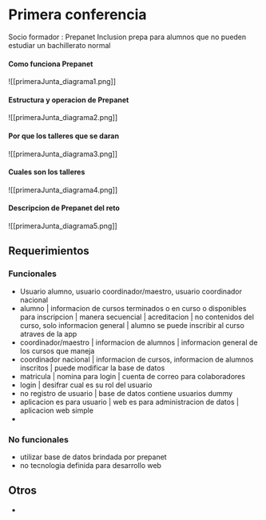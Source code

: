 # Primera conferencia
Socio formador : Prepanet
Inclusion
prepa para alumnos que no pueden estudiar un bachillerato normal
#### Como funciona Prepanet
![[primeraJunta_diagrama1.png]]
#### Estructura y operacion de Prepanet
![[primeraJunta_diagrama2.png]]
#### Por que los talleres que se daran
![[primeraJunta_diagrama3.png]]
#### Cuales son los talleres
![[primeraJunta_diagrama4.png]]
#### Descripcion de Prepanet del reto
![[primeraJunta_diagrama5.png]]
## Requerimientos
### Funcionales
- Usuario alumno, usuario coordinador/maestro, usuario coordinador nacional
- alumno | informacion de cursos terminados o en curso o disponibles para inscripcion | manera secuencial | acreditacion | no contenidos del curso, solo informacion general | alumno se puede inscribir al curso atraves de la app
- coordinador/maestro | informacion de alumnos | informacion general de los cursos que maneja 
- coordinador nacional | informacion de cursos, informacion de alumnos inscritos | puede modificar la base de datos
- matricula | nomina para login | cuenta de correo para colaboradores
- login | desifrar cual es su rol del usuario
- no registro de usuario | base de datos contiene usuarios dummy
- aplicacion es para usuario | web es para administracion de datos | aplicacion web simple
- 

### No funcionales
- utilizar base de datos brindada por prepanet
- no tecnologia definida para desarrollo web
## Otros
- 
